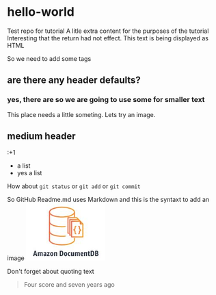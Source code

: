 # hello-world
Test repo for tutorial
A litle extra content for the purposes of the tutorial
Interesting that the <CR> return had not effect.  This text is being displayed as HTML
<P>
  So we need to add some tags
  <h2> are there any header defaults?</h2>
<P>
  <h3>yes, there are so we are going to use some for smaller text</h3>
<P>
  This place needs a little someting. Lets try an image.

## medium header
:+1
- a list
- yes a list

How about `git status` or `git add` or `git commit`

So GitHub Readme.md uses Markdown and this is the syntaxt to add an image
![DocumentDB](https://github.com/billdoering/hello-world/blob/readme-edits/docdb_logo.jpg)

Don't forget about quoting text
> Four score and seven years ago
